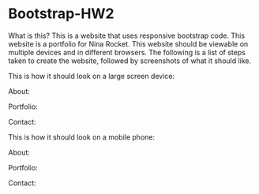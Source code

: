 # Bootstrap-HW2


What is this?
This is a website that uses responsive bootstrap code. This website
is a portfolio for Nina Rocket. This website should be viewable on multiple devices and in different browsers. The following is a list of steps taken to create the website, followed by screenshots of what it should like. 


This is how it should look on a large screen device:

About:

Portfolio:

Contact:

This is how it should look on a mobile phone:

About:

Portfolio:

Contact: 





